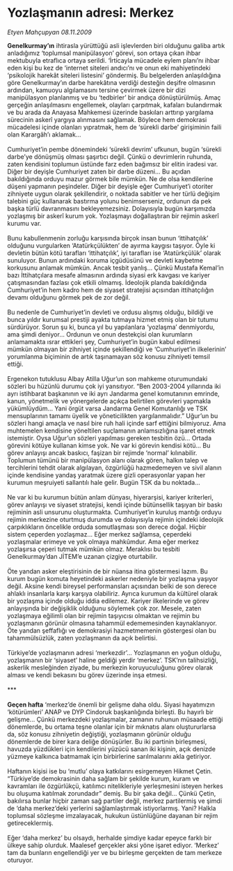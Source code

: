 # Yozlaşmanın adresi: Merkez

*Etyen Mahçupyan 08.11.2009*

<div class="taraf_structure_2col_1zq">
<div class="margen_n">



 <p><b>Genelkurmay’ın</b> ihtirasla yürüttüğü asli işlevlerden biri olduğunu galiba artık anladığımız ‘toplumsal manipülasyon’ görevi, son ortaya çıkan ihbar mektubuyla etraflıca ortaya serildi. ‘İrticayla mücadele eylem planı’nı ihbar eden kişi bu kez de ‘internet siteleri andıcı’nı ve onun eki mahiyetindeki ‘psikolojik harekât siteleri listesini’ göndermiş. Bu belgelerden anlaşıldığına göre Genelkurmay’ın darbe harekâtına verdiği desteğin deşifre olmasının ardından, kamuoyu algılamasını tersine çevirmek üzere bir dizi manipülasyon planlanmış ve bu ‘tedbirler’ bir andıça dönüştürülmüş. Amaç gerçeğin anlaşılmasını engellemek, olayları çarpıtmak, kafaları bulandırmak ve bu arada da Anayasa Mahkemesi üzerinde baskıları arttırıp yargılama sürecinin askerî yargıya alınmasını sağlamak. Böylece hem demokrasi mücadelesi içinde olanları yıpratmak, hem de ‘sürekli darbe’ girişiminin faili olan Karargâh’ı aklamak... <br/><br/>Cumhuriyet’in pembe dönemindeki ‘sürekli devrim’ ufkunun, bugün ‘sürekli darbe’ye dönüşmüş olması şaşırtıcı değil. Çünkü o devrimlerin ruhunda, zaten kendisini toplumun üstünde farz eden bağımsız bir elitin iradesi var. Diğer bir deyişle Cumhuriyet zaten bir darbe düzeni... Bu açıdan bakıldığında orduyu mazur görmek bile mümkün. Ne de olsa kendilerine düşeni yapmanın peşindeler. Diğer bir deyişle eğer Cumhuriyet’i otoriter zihniyete uygun olarak şekillendirir, o noktada sabitler ve her türlü değişim talebini güç kullanarak bastırma yolunu benimserseniz, ordunun da pek başka türlü davranmasını bekleyemezsiniz. Dolayısıyla bugün karşımızda yozlaşmış bir askerî kurum yok. Yozlaşmayı doğallaştıran bir rejimin askerî kurumu var. <br/><br/>Bunu kabullenmenin zorluğu karşısında birçok insan bunun ‘ittihatçılık’ olduğunu vurgularken ‘Atatürkçülükten’ de ayırma kaygısı taşıyor. Öyle ki devletin bütün kötü tarafları ‘ittihatçılık’, iyi tarafları ise ‘Atatürkçülük’ olarak sunuluyor. Bunun ardındaki koruma içgüdüsünü ve devleti kaybetme korkusunu anlamak mümkün. Ancak tesbit yanlış... Çünkü Mustafa Kemal’in bazı İttihatçılara mesafe almasının ardında siyasi erk kavgası ve kariyer çatışmasından fazlası çok etkili olmamış. İdeolojik planda bakıldığında Cumhuriyet’in hem kadro hem de siyaset stratejisi açısından ittihatçılığın devamı olduğunu görmek pek de zor değil. <br/><br/>Bu nedenle de Cumhuriyet’in devleti ve ordusu alışmış olduğu, bildiği ve bunca yıldır kurumsal prestiji ayakta tutmaya hizmet etmiş olan bir tutumu sürdürüyor. Sorun şu ki, bunca yıl bu yapılanlara ‘yozlaşma’ denmiyordu, ama şimdi deniyor... Ordunun ve onun destekçisi olan kurumların anlamamakta ısrar ettikleri şey, Cumhuriyet’in bugün kabul edilmesi mümkün olmayan bir zihniyet içinde şekillendiği ve ‘Cumhuriyet’in ilkelerinin’ yorumlanma biçiminin de artık taşınamayan söz konusu zihniyeti temsil ettiği. <br/><br/>Ergenekon tutuklusu Albay Atilla Uğur’un son mahkeme oturumundaki sözleri bu hüzünlü durumu çok iyi yansıtıyor. “Ben 2003-2004 yıllarında iki ayrı istihbarat başkanının ve iki ayrı Jandarma genel komutanının emrinde, kanun, yönetmelik ve yönergelerde açıkça belirtilen görevleri yapmakla yükümlüydüm... Yani örgüt varsa Jandarma Genel Komutanlığı ve TSK mensuplarının tamamı üyelik ve yöneticilikten yargılanmalıdır.” Uğur’un bu sözleri hangi amaçla ve nasıl bire ruh hali içinde sarf ettiğini bilmiyoruz. Ama muhtemelen kendisine yöneltilen suçlamanın anlamsızlığına işaret etmek istemiştir. Oysa Uğur’un sözleri yapılması gereken tesbitin özü... Ortada görevini kötüye kullanan kimse yok. Ne var ki görevin kendisi kötü... Bu görev anlayışı ancak baskıcı, faşizan bir rejimde ‘normal’ kılınabilir. Toplumun tümünü bir manipülasyon alanı olarak gören, halkın talep ve tercihlerini tehdit olarak algılayan, özgürlüğü hazmedemeyen ve sivil alanın içinde kendisine yandaş yaratmak üzere gizli operasyonlar yapan her kurumun meşruiyeti sallantılı hale gelir. Bugün TSK da bu noktada... <br/><br/>Ne var ki bu kurumun bütün anlam dünyası, hiyerarşisi, kariyer kriterleri, görev anlayışı ve siyaset stratejisi, kendi içinde bütünsellik taşıyan bir baskı rejiminin asli unsurunu oluşturmakta. Cumhuriyet’in kuruluş mantığı orduyu rejimin merkezine oturtmuş durumda ve dolayısıyla rejimin içindeki ideolojik çarpıklıkların öncelikle orduda somutlaşması son derece doğal. Hiçbir sistem çeperden yozlaşmaz... Eğer merkez sağlamsa, çeperdeki yozlaşmalar erimeye ve yok olmaya mahkûmdur. Ama eğer merkez yozlaşırsa çeperi tutmak mümkün olmaz. Meraklısı bu tesbiti Genelkurmay’dan JİTEM’e uzanan çizgiye oturtabilir. <br/><br/>Öte yandan asker eleştirisinin de bir nüansa itina göstermesi lazım. Bu kurum bugün komuta heyetindeki askerler nedeniyle bir yozlaşma yaşıyor değil. Aksine kendi bireysel performansları açısından belki de son derece ahlaklı insanlarla karşı karşıya olabiliriz. Ayrıca kurumun da kültürel olarak bir yozlaşma içinde olduğu iddia edilemez. Kariyer ilkelerinde ve görev anlayışında bir değişiklik olduğunu söylemek çok zor. Mesele, zaten yozlaşmaya eğilimli olan bir rejimin taşıyıcısı olmaktan ve rejimin bu yozlaşmanın görünür olmasına tahammül edememesinden kaynaklanıyor. Öte yandan şeffaflığı ve demokrasiyi hazmetmemenin göstergesi olan bu tahammülsüzlük, zaten yozlaşmanın da açık belirtisi. <br/><br/>Türkiye’de yozlaşmanın adresi ‘merkezdir’... Yozlaşmanın en yoğun olduğu, yozlaşmanın bir ‘siyaset’ haline geldiği yerdir ‘merkez’. TSK’nın talihsizliği, askerlik mesleğinden ziyade, bu merkezin koruyuculuğunu görev olarak alması ve kendi bekasını bu görev üzerinde inşa etmesi. <br/><br/>***<b> <br/><br/>Geçen hafta</b> ‘merkez’de önemli bir gelişme daha oldu. Siyasi hayatımızın ‘kötürümleri’ ANAP ve DYP Cindoruk başkanlığında birleşti. Bu hayırlı bir gelişme... Çünkü merkezdeki yozlaşmalar, zamanın ruhunun müsaade ettiği dönemlerde, bu ortama teşne olanlar için bir mıknatıs alanı oluştururlarsa da, söz konusu zihniyetin değiştiği, yozlaşmanın görünür olduğu dönemlerde de birer kara deliğe dönüşürler. Bu iki partinin birleşmesi, havuzda yüzdükleri için kendilerini yüzücü sanan iki kişinin, açık denizde yüzmeye kalkınca batmamak için birbirlerine sarılmalarını akla getiriyor. <br/><br/>Haftanın kişisi ise bu ‘mutlu’ olaya katkılarını esirgemeyen Hikmet Çetin. “Türkiye’de demokrasinin daha sağlam bir şekilde kurum, kuram ve kavramları ile özgürlükçü, katılımcı nitelikleriyle yerleşmesini isteyen herkes bu oluşuma katılmak zorundadır” demiş. Bu bir şaka değil... Çünkü Çetin, bakılırsa bunlar hiçbir zaman sağ partiler değil, merkez partilermiş ve şimdi de ‘daha merkez’deki yerlerini sağlamlaştırmak istiyorlarmış. Yani? Halkla toplumsal sözleşme imzalayacak, hukukun üstünlüğüne dayanan bir rejim getireceklermiş. <br/><br/>Eğer ‘daha merkez’ bu olsaydı, herhalde şimdiye kadar epeyce farklı bir ülkeye sahip olurduk. Maalesef gerçekler aksi yöne işaret ediyor. ‘Merkez’ tam da bunların engellendiği yer ve bu birleşme gerçekten de tam merkeze oturuyor.</p>
<br/>
<br/>
<br/>



<br/>


<div id="taraf_not">
</div>

</div>


</div>
